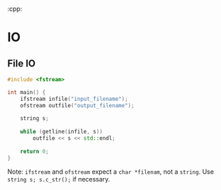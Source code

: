 :cpp:

# IO


## File IO

```cpp
#include <fstream>

int main() {
    ifstream infile("input_filename");
    ofstream outfile("output_filename");
    
    string s;
    
    while (getline(infile, s))
        outfile << s << std::endl;
    
    return 0;
}

```

Note: `ifstream` and `ofstream` expect a `char *filenam`, not a `string`. Use `string s; s.c_str();` if necessary.
